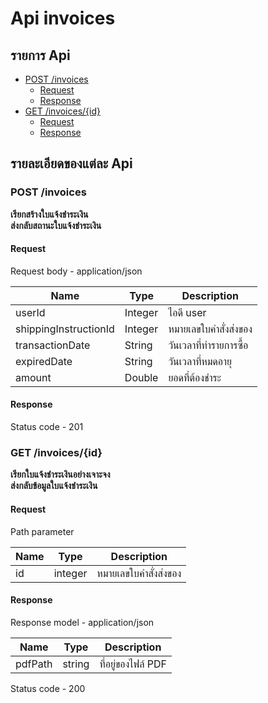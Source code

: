 # Api invoices

## รายการ Api

- [POST /invoices](#post-invoices)
  - [Request](#request)
  - [Response](#response)
- [GET /invoices/{id}](#get-invoicesid)
  - [Request](#request-1)
  - [Response](#response-1)

## รายละเอียดของแต่ละ Api

### POST /invoices

**เรียกสร้างใบแจ้งชำระเงิน** <br>
**ส่งกลับสถานะใบแจ้งชำระเงิน**

#### Request

Request body - application/json

| Name                  | Type    | Description            |
| --------------------- | ------- | ---------------------- |
| userId                | Integer | ไอดี user              |
| shippingInstructionId | Integer | หมายเลขใบคำสั่งส่งของ  |
| transactionDate       | String  | วันเวลาที่ทำรายการซื้อ |
| expiredDate           | String  | วันเวลาที่หมดอายุ      |
| amount                | Double  | ยอดที่ต้องชำระ         |

#### Response

Status code - 201

### GET /invoices/{id}

**เรียกใบแจ้งชำระเงินอย่างเจาะจง** <br>
**ส่งกลับข้อมูลใบแจ้งชำระเงิน**

#### Request

Path parameter

| Name | Type    | Description           |
| ---- | ------- | --------------------- |
| id   | integer | หมายเลขใบคำสั่งส่งของ |

#### Response

Response model - application/json

| Name    | Type   | Description        |
| ------- | ------ | ------------------ |
| pdfPath | string | ที่อยู่ของไฟล์ PDF |

Status code - 200
